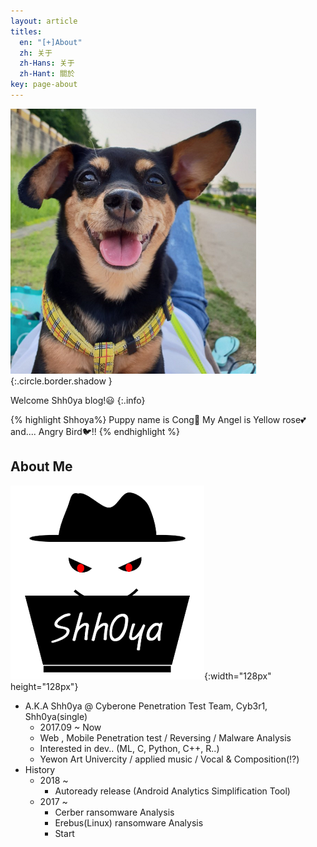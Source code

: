 ```yaml
---
layout: article
titles:
  en: "[+]About"
  zh: 关于
  zh-Hans: 关于
  zh-Hant: 關於
key: page-about
---
```


![Cong](https://raw.githubusercontent.com/Shhoya/Shhoya.github.io/master/assets/images/logo/Cong.png "Cong"){:.circle.border.shadow } 

Welcome Shh0ya blog!😃
{:.info}

{% highlight Shhoya%}
Puppy name is Cong🐶
My Angel is Yellow rose💕 and.... Angry Bird🐦!!
{% endhighlight %}



## About Me

![Shh0ya](https://raw.githubusercontent.com/Shhoya/Shhoya.github.io/master/assets/images/logo/icon-310x310.png "Shh0ya"){:width="128px" height="128px"}

- A.K.A Shh0ya @ Cyberone Penetration Test Team, Cyb3r1, Shh0ya(single)
  - 2017.09 ~ Now
  - Web , Mobile Penetration test / Reversing / Malware Analysis
  - Interested in dev.. (ML, C, Python, C++, R..)
  - Yewon Art Univercity / applied music / Vocal & Composition(!?)
- History
  - 2018 ~
    - Autoready release (Android Analytics Simplification Tool)
  - 2017 ~
    - Cerber ransomware Analysis
    - Erebus(Linux) ransomware Analysis
    - Start